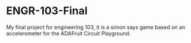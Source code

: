 # ENGR-103-Final
My final project for engineering 103, it is a simon says game based on an accelerometer for the ADAFruit Circuit Playground.
